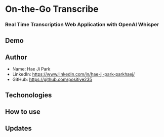 # On-the-Go Transcribe

### Real Time Transcription Web Application with OpenAI Whisper

## Demo

## Author

- Name: Hae Ji Park
- LinkedIn: https://www.linkedin.com/in/hae-ji-park-parkhaej/
- GitHub: https://github.com/positive235

## Techonologies

## How to use

## Updates


